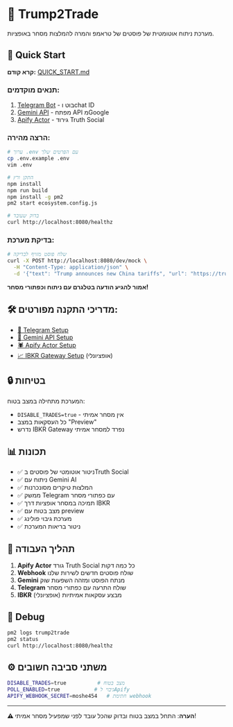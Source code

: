 # 🦅 Trump2Trade

מערכת ניתוח אוטומטית של פוסטים של טראמפ והמרה להמלצות מסחר באופציות.

## 🚀 Quick Start

**קרא קודם:** [QUICK_START.md](./QUICK_START.md)

### תנאים מוקדמים:
1. [Telegram Bot](./SETUP_TELEGRAM.md) - בוט וchat ID
2. [Gemini API](./SETUP_GEMINI.md) - מפתח API מGoogle
3. [Apify Actor](./SETUP_APIFY.md) - גירוד Truth Social

### הרצה מהירה:
```bash
# ערוך .env עם הפרטים שלך
cp .env.example .env
vim .env

# התקן ורץ
npm install
npm run build
npm install -g pm2
pm2 start ecosystem.config.js

# בדוק שעובד
curl http://localhost:8080/healthz
```

### בדיקת מערכת:
```bash
# שלח פוסט מזויף לבדיקה
curl -X POST http://localhost:8080/dev/mock \
  -H "Content-Type: application/json" \
  -d '{"text": "Trump announces new China tariffs", "url": "https://truth.social/test"}'
```

**אמור להגיע הודעה בטלגרם עם ניתוח וכפתורי מסחר!**

## 🛠️ מדריכי התקנה מפורטים:

- [📱 Telegram Setup](./SETUP_TELEGRAM.md)
- [🧠 Gemini API Setup](./SETUP_GEMINI.md)  
- [🕷️ Apify Actor Setup](./SETUP_APIFY.md)
- [📈 IBKR Gateway Setup](./SETUP_IBKR.md) (אופציונלי)

## 🔒 בטיחות

המערכת מתחילה במצב בטוח:
- `DISABLE_TRADES=true` - אין מסחר אמיתי
- כל העסקאות במצב "Preview"
- נדרש IBKR Gateway נפרד למסחר אמיתי

## 📊 תכונות

- ✅ ניטור אוטומטי של פוסטים בTruth Social
- ✅ ניתוח עם Gemini AI
- ✅ המלצות טיקרים מסונכרנות
- ✅ ממשק Telegram עם כפתורי מסחר
- ✅ תמיכה במסחר אופציות דרך IBKR
- ✅ מצב בטוח עם preview
- ✅ מערכת גיבוי פולינג
- ✅ ניטור בריאות המערכת

## 🔄 תהליך העבודה

1. **Apify Actor** גורד Truth Social כל כמה דקות
2. **Webhook** שולח פוסטים חדשים לשירות שלנו
3. **Gemini** מנתח הפוסט ומזהה השפעות שוק
4. **Telegram** שולח התרעה עם כפתורי מסחר
5. **IBKR** (אופציונלי) מבצע עסקאות אמיתיות

## 🐞 Debug

```bash
pm2 logs trump2trade
pm2 status
curl http://localhost:8080/healthz
```

## ⚙️ משתני סביבה חשובים

```bash
DISABLE_TRADES=true          # מצב בטוח
POLL_ENABLED=true           # גיבוי לApify  
APIFY_WEBHOOK_SECRET=moshe454   # חתימת webhook
```

---

**⚠️ הערה**: התחל במצב בטוח ובדוק שהכל עובד לפני שמפעיל מסחר אמיתי!